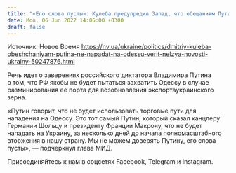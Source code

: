 ```yaml
---
title: "«Его слова пусты»: Кулеба предупредил Запад, что обещаниям Путина по поводу украинского зерна верить нельзя"
date: Mon, 06 Jun 2022 14:05:00 +0300
draft: false
---
```

Источник: Новое Время https://nv.ua/ukraine/politics/dmitriy-kuleba-obeshchaniyam-putina-ne-napadat-na-odessu-verit-nelzya-novosti-ukrainy-50247876.html


Речь идет о заверениях российского диктатора Владимира Путина о том, что РФ якобы не будет пытаться захватить Одессу в случае разминирования ее порта для возобновления экспортаукраинского зерна.

«Путин говорит, что не будет использовать торговые пути для нападения на Одессу. Это тот самый Путин, который сказал канцлеру Германии Шольцу и президенту Франции Макрону, что не будет нападать на Украину, за несколько дней до начала полномасштабного вторжения в нашу страну. Мы не можем доверять Путину, его слова пусты», — подчеркнул глава МИД.

Присоединяйтесь к нам в соцсетях Facebook, Telegram и Instagram.
